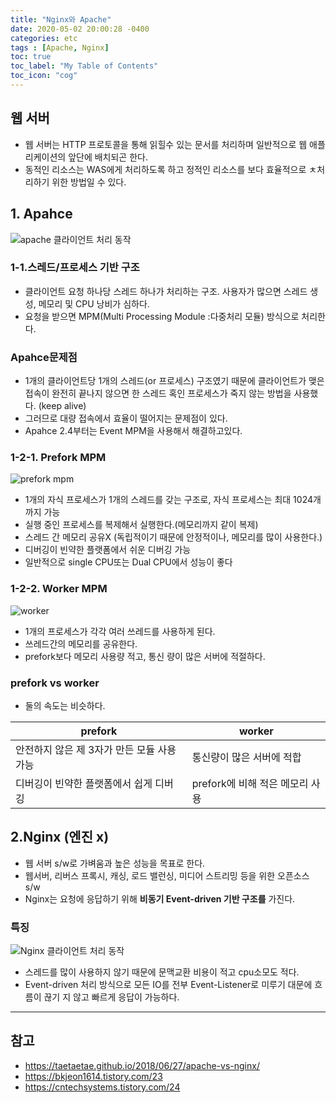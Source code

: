 ```yaml
---
title: "Nginx와 Apache"
date: 2020-05-02 20:00:28 -0400
categories: etc
tags : [Apache, Nginx]
toc: true
toc_label: "My Table of Contents"
toc_icon: "cog"
---
```

## 웹 서버
- 웹 서버는 HTTP 프로토콜을 통해 읽힐수 있는 문서를 처리하며 일반적으로 웹 애플리케이션의 앞단에 배치되곤 한다.
- 동적인 리소스는 WAS에게 처리하도록 하고 정적인 리소스를 보다 효율적으로 ㅊ처리하기 위한 방법일 수 있다.


## 1. Apahce
![apache 클라이언트 처리 동작](https://user-images.githubusercontent.com/55946791/80852123-ff86e100-8c60-11ea-9f70-f18240ba42c2.png)

### 1-1.스레드/프로세스 기반 구조
- 클라이언트 요청 하나당 스레드 하나가 처리하는 구조. 사용자가 많으면 스레드 생성, 메모리 및 CPU 낭비가 심하다.
- 요청을 받으면 MPM(Multi Processing Module :다중처리 모듈) 방식으로 처리한다.
### Apahce문제점
- 1개의 클라이언트당 1개의 스레드(or 프로세스) 구조였기 때문에 클라이언트가 맺은 접속이 완전히 끝나지 않으면 한 스레드 혹인 프로세스가 죽지 않는 방법을 사용했다. (keep alive)
- 그러므로 대량 접속에서 효율이 떨어지는 문제점이 있다.
- Apahce 2.4부터는 Event MPM을 사용해서 해결하고있다.


### 1-2-1. Prefork MPM
![prefork mpm](https://user-images.githubusercontent.com/55946791/80852141-35c46080-8c61-11ea-9e1a-fd125a5ba64a.png)
- 1개의 자식 프로세스가 1개의 스레드를 갖는 구조로, 자식 프로세스는 최대 1024개 까지 가능
- 실행 중인 프로세스를 복제해서 실행한다.(메모리까지 같이 복제)
- 스레드 간 메모리 공유X (독립적이기 때문에 안정적이나, 메모리를 많이 사용한다.)
- 디버깅이 빈약한 플랫폼에서 쉬운 디버깅 가능
- 일반적으로 single CPU또는 Dual CPU에서 성능이 좋다

### 1-2-2. Worker MPM
![worker](https://user-images.githubusercontent.com/55946791/80852222-c9962c80-8c61-11ea-8b70-0d32b594bd31.gif)
- 1개의 프로세스가 각각 여러 쓰레드를 사용하게 된다.
- 쓰레드간의 메모리를 공유한다.
- prefork보다 메모리 사용량 적고, 통신
량이 많은 서버에 적절하다.

### prefork vs worker
- 둘의 속도는 비슷하다.

|prefork | worker|
|--|--|
|안전하지 않은 제 3자가 만든 모듈 사용가능 | 통신량이 많은 서버에 적합|
|디버깅이 빈약한 플랫폼에서 쉽게 디버깅| prefork에 비해 적은 메모리 사용|

## 2.Nginx (엔진 x)
- 웹 서버 s/w로 가벼움과 높은 성능을 목표로 한다.
- 웹서버, 리버스 프록시, 캐싱, 로드 밸런싱, 미디어 스트리밍 등을 위한 오픈소스 s/w
- Nginx는 요청에 응답하기 위해 __비동기 Event-driven 기반 구조를__ 가진다.

### 특징
![Nginx 클라이언트 처리 동작](https://user-images.githubusercontent.com/55946791/80852441-90f75280-8c63-11ea-9573-c8ba1d433f9e.png)
- 스레드를 많이 사용하지 않기 때문에 문맥교환 비용이 적고 cpu소모도 적다.
- Event-driven 처리 방식으로 모든 IO를 전부 Event-Listener로 미루기 대문에 흐름이 끊기 지 않고 빠르게 응답이 가능하다.


---
## 참고
- <https://taetaetae.github.io/2018/06/27/apache-vs-nginx/>
- <https://bkjeon1614.tistory.com/23>
- <https://cntechsystems.tistory.com/24>
